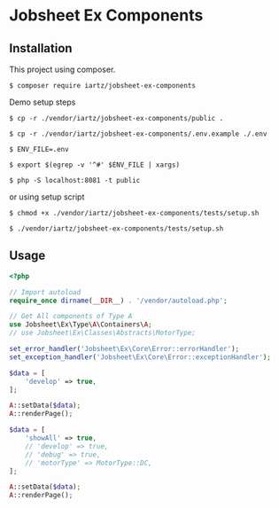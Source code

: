 # Jobsheet Ex Components

## Installation

This project using composer.

`$ composer require iartz/jobsheet-ex-components`

Demo setup steps

`$ cp -r ./vendor/iartz/jobsheet-ex-components/public .`

`$ cp -r ./vendor/iartz/jobsheet-ex-components/.env.example ./.env`

`$ ENV_FILE=.env`

`$ export $(egrep -v '^#' $ENV_FILE | xargs)`

`$ php -S localhost:8081 -t public`

or using setup script

`$ chmod +x ./vendor/iartz/jobsheet-ex-components/tests/setup.sh`

`$ ./vendor/iartz/jobsheet-ex-components/tests/setup.sh`

## Usage

```php
<?php

// Import autoload
require_once dirname(__DIR__) . '/vendor/autoload.php';

// Get All components of Type A
use Jobsheet\Ex\Type\A\Containers\A;
// use Jobsheet\Ex\Classes\Abstracts\MotorType;

set_error_handler('Jobsheet\Ex\Core\Error::errorHandler');
set_exception_handler('Jobsheet\Ex\Core\Error::exceptionHandler');

$data = [
    'develop' => true,
];

A::setData($data);
A::renderPage();

$data = [
    'showAll' => true,
    // 'develop' => true,
    // 'debug' => true,
    // 'motorType' => MotorType::DC,
];

A::setData($data);
A::renderPage();
```
